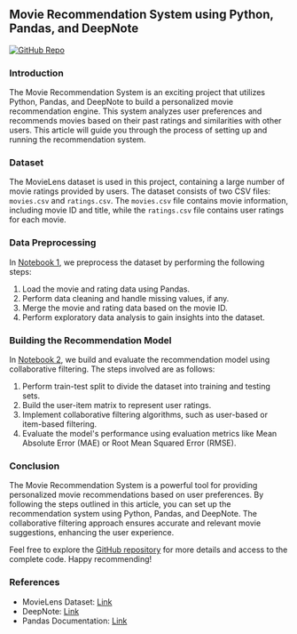 ## Movie Recommendation System using Python, Pandas, and DeepNote

[![GitHub Repo](https://img.shields.io/badge/GitHub-Repo-blue.svg)](https://github.com/username/repo)

### Introduction

The Movie Recommendation System is an exciting project that utilizes Python, Pandas, and DeepNote to build a personalized movie recommendation engine. This system analyzes user preferences and recommends movies based on their past ratings and similarities with other users. This article will guide you through the process of setting up and running the recommendation system.

### Dataset

The MovieLens dataset is used in this project, containing a large number of movie ratings provided by users. The dataset consists of two CSV files: `movies.csv` and `ratings.csv`. The `movies.csv` file contains movie information, including movie ID and title, while the `ratings.csv` file contains user ratings for each movie.

### Data Preprocessing

In [Notebook 1](https://deepnote.com/workspace/username/project/movie-recommendation-system/notebook/Notebook%201), we preprocess the dataset by performing the following steps:

1. Load the movie and rating data using Pandas.
2. Perform data cleaning and handle missing values, if any.
3. Merge the movie and rating data based on the movie ID.
4. Perform exploratory data analysis to gain insights into the dataset.

### Building the Recommendation Model

In [Notebook 2](https://deepnote.com/workspace/username/project/movie-recommendation-system/notebook/Notebook%202), we build and evaluate the recommendation model using collaborative filtering. The steps involved are as follows:

1. Perform train-test split to divide the dataset into training and testing sets.
2. Build the user-item matrix to represent user ratings.
3. Implement collaborative filtering algorithms, such as user-based or item-based filtering.
4. Evaluate the model's performance using evaluation metrics like Mean Absolute Error (MAE) or Root Mean Squared Error (RMSE).

### Conclusion

The Movie Recommendation System is a powerful tool for providing personalized movie recommendations based on user preferences. By following the steps outlined in this article, you can set up the recommendation system using Python, Pandas, and DeepNote. The collaborative filtering approach ensures accurate and relevant movie suggestions, enhancing the user experience.

Feel free to explore the [GitHub repository](https://github.com/username/repo) for more details and access to the complete code. Happy recommending!

### References

- MovieLens Dataset: [Link](https://movielens.org/)
- DeepNote: [Link](https://deepnote.com/)
- Pandas Documentation: [Link](https://pandas.pydata.org/docs/)
